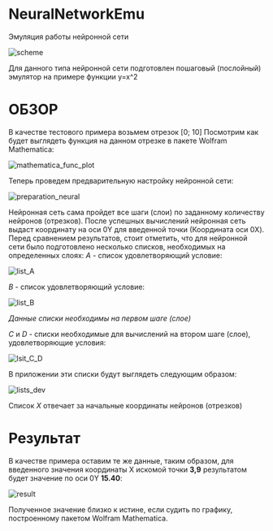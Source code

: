# NeuralNetworkEmu
Эмуляция работы нейронной сети

![scheme](https://user-images.githubusercontent.com/47382305/161520938-2780394c-4383-41a6-beb5-59be246dcaf3.png)

Для данного типа нейронной сети подготовлен пошаговый (послойный) эмулятор на примере функции y=x^2

# ОБЗОР
В качестве тестового примера возьмем отрезок [0; 10]
Посмотрим как будет выглядеть функция на данном отрезке в пакете Wolfram Mathematica:

![mathematica_func_plot](https://user-images.githubusercontent.com/47382305/161565010-2b50730e-bba4-4785-a761-2315a3a88879.png)

Теперь проведем предварительную настройку нейронной сети:

![preparation_neural](https://user-images.githubusercontent.com/47382305/161565597-4c0546f6-c059-4d49-9c71-e433a481fc09.png)

Нейронная сеть сама пройдет все шаги (слои) по заданному количеству нейронов (отрезков). После успешных вычислений нейронная сеть выдаст координату на оси 0Y для введенной точки (Координата оси 0X). Перед сравнением результатов, стоит отметить, что для нейронной сети было подготовлено несколько списков, необходимых на определенных слоях:
*A* - список удовлетворяющий условие:

![list_A](https://user-images.githubusercontent.com/47382305/161566424-ff5366bd-9b19-4ec6-9c0d-13ccb949cee2.png)

*B* - список удовлетворяющий условие:

![list_B](https://user-images.githubusercontent.com/47382305/161566545-9af3d97c-fca3-467f-9f74-de55cf6b6da7.png)

*Данные списки необходимы на первом шаге (слое)*

*С* и *D* - списки необходимые для вычислений на втором шаге (слое), удовлетворяющие условия:

![lsit_C_D](https://user-images.githubusercontent.com/47382305/161566837-c6f63f7b-5eff-4169-90e4-c952d27f5e9c.png)

В приложении эти списки будут выглядеть следующим образом:

![lists_dev](https://user-images.githubusercontent.com/47382305/161567399-73a3fb53-9f52-4be4-8979-80eae659c90f.png)

Список *X* отвечает за начальные координаты нейронов (отрезков)

# Результат
В качестве примера оставим те же данные, таким образом, для введенного значения координаты X искомой точки  **3,9** результатом будет значение по оси 0Y **15.40**:

![result](https://user-images.githubusercontent.com/47382305/161568167-054ba05e-5e13-459b-af06-4df5d37215f7.png)

Полученное значение близко к истине, если судить по графику, построенному пакетом Wolfram Mathematica.
